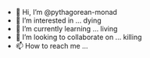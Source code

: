 - 👋 Hi, I’m @pythagorean-monad
- 👀 I’m interested in ... dying
- 🌱 I’m currently learning ... living
- 💞️ I’m looking to collaborate on ... killing
- 📫 How to reach me ...

<!---
pythagorean-monad/pythagorean-monad is a ✨ special ✨ repository because its `README.md` (this file) appears on your GitHub profile.
You can click the Preview link to take a look at your changes.
--->
